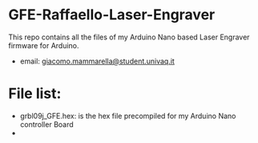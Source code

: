 # GFE-Raffaello-Laser-Engraver
This repo contains all the files of my Arduino Nano based Laser Engraver firmware for Arduino.

* email: giacomo.mammarella@student.univaq.it

# File list:
* grbl09j_GFE.hex: is the hex file precompiled for my Arduino Nano controller Board
* 
